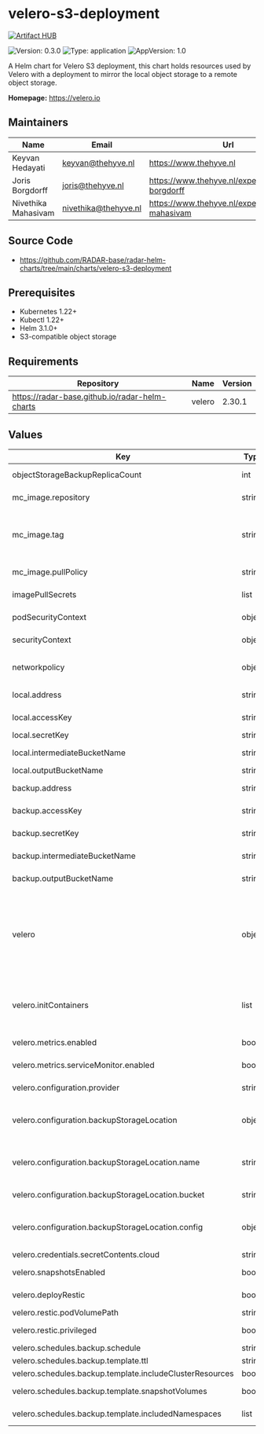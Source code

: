 

# velero-s3-deployment
[![Artifact HUB](https://img.shields.io/endpoint?url=https://artifacthub.io/badge/repository/velero-s3-deployment)](https://artifacthub.io/packages/helm/radar-base/velero-s3-deployment)

![Version: 0.3.0](https://img.shields.io/badge/Version-0.3.0-informational?style=flat-square) ![Type: application](https://img.shields.io/badge/Type-application-informational?style=flat-square) ![AppVersion: 1.0](https://img.shields.io/badge/AppVersion-1.0-informational?style=flat-square)

A Helm chart for Velero S3 deployment, this chart holds resources used by Velero with a deployment to mirror the local object storage to a remote object storage.

**Homepage:** <https://velero.io>

## Maintainers

| Name | Email | Url |
| ---- | ------ | --- |
| Keyvan Hedayati | <keyvan@thehyve.nl> | <https://www.thehyve.nl> |
| Joris Borgdorff | <joris@thehyve.nl> | <https://www.thehyve.nl/experts/joris-borgdorff> |
| Nivethika Mahasivam | <nivethika@thehyve.nl> | <https://www.thehyve.nl/experts/nivethika-mahasivam> |

## Source Code

* <https://github.com/RADAR-base/radar-helm-charts/tree/main/charts/velero-s3-deployment>

## Prerequisites
* Kubernetes 1.22+
* Kubectl 1.22+
* Helm 3.1.0+
* S3-compatible object storage

## Requirements

| Repository | Name | Version |
|------------|------|---------|
| https://radar-base.github.io/radar-helm-charts | velero | 2.30.1 |

## Values

| Key | Type | Default | Description |
|-----|------|---------|-------------|
| objectStorageBackupReplicaCount | int | `1` | Number of replicas for object storage backup pod, should be 1 |
| mc_image.repository | string | `"minio/mc"` | Object storage backup pod image repository |
| mc_image.tag | string | `nil` | Object storage backup pod image tag (immutable tags are recommended) Overrides the image tag whose default is the chart appVersion. |
| mc_image.pullPolicy | string | `"IfNotPresent"` | Object storage backup pod image pull policy |
| imagePullSecrets | list | `[]` | Docker registry secret names as an array |
| podSecurityContext | object | `{}` | Configure object storage backup pod pods' Security Context |
| securityContext | object | `{}` | Configure object storage backup pod containers' Security Context |
| networkpolicy | object | check `values.yaml` | Network policy defines who can access this application and who this applications has access to |
| local.address | string | `"minio.default:9000"` | Address of local object storage to backup data from |
| local.accessKey | string | `"accessKey"` | Access key of local object storage |
| local.secretKey | string | `"secretKey"` | Secret key of local object storage |
| local.intermediateBucketName | string | `"radar-intermediate-storage"` | Name of local intermediate data bucket |
| local.outputBucketName | string | `"radar-output-storage"` | Name of local output data bucket |
| backup.address | string | `"s3.example.com"` | Address of remote object storage to backup data to |
| backup.accessKey | string | `"accessKey"` | Access key of remote object storage |
| backup.secretKey | string | `"secretKey"` | Secret key of remote object storage |
| backup.intermediateBucketName | string | `"radar-intermediate-storage"` | Name of remote intermediate data bucket |
| backup.outputBucketName | string | `"radar-output-storage"` | Name of remote output data bucket |
| velero | object | `{"configuration":{"backupStorageLocation":{"bucket":"radar-base-backups","config":{"region":"eu-central-1","s3ForcePathStyle":"true","s3Url":"https://s3.amazon.com"},"name":"default"},"provider":"aws"},"credentials":{"secretContents":{"cloud":"[default]\naws_access_key_id=accessKey\naws_secret_access_key=secretKey\n"}},"deployRestic":true,"initContainers":[{"image":"velero/velero-plugin-for-aws:v1.5.0","imagePullPolicy":"IfNotPresent","name":"velero-plugin-for-aws","volumeMounts":[{"mountPath":"/target","name":"plugins"}]}],"kubectl":{"image":{"tag":"1.26.14-debian-11-r6"}},"metrics":{"enabled":true,"serviceMonitor":{"enabled":true}},"restic":{"podVolumePath":"/var/lib/kubelet/pods","privileged":false},"schedules":{"backup":{"schedule":"0 3 * * *","template":{"includeClusterResources":true,"includedNamespaces":["cert-manager","default","graylog","kubernetes-dashboard","monitoring","velero"],"snapshotVolumes":false,"ttl":"240h"}}},"snapshotsEnabled":false}` | -- |
| velero.initContainers | list | check values.yaml | Add plugins to enable using different storage systems, AWS plugin is needed to be able to push to S3-compatible object storages |
| velero.metrics.enabled | bool | `true` | Enable monitoring metrics to be collected |
| velero.metrics.serviceMonitor.enabled | bool | `true` | Enable prometheus-operator interface |
| velero.configuration.provider | string | `"aws"` | Cloud provider being used (e.g. aws, azure, gcp). |
| velero.configuration.backupStorageLocation | object | Check below | Parameters for the `default` BackupStorageLocation. See https://velero.io/docs/v1.0.0/api-types/backupstoragelocation/ |
| velero.configuration.backupStorageLocation.name | string | `"default"` | Cloud provider where backups should be stored. Usually should match `configuration.provider`. Required. |
| velero.configuration.backupStorageLocation.bucket | string | `"radar-base-backups"` | Bucket to store backups in. Required. |
| velero.configuration.backupStorageLocation.config | object | Check values.yaml | Additional provider-specific configuration. See link above for details of required/optional fields for your provider. |
| velero.credentials.secretContents.cloud | string | Check values.yaml | Check |
| velero.snapshotsEnabled | bool | `false` | Don't snapshot volumes where they're not supported |
| velero.deployRestic | bool | `true` | Deploy restic to backup Kubernetes volumes |
| velero.restic.podVolumePath | string | `"/var/lib/kubelet/pods"` | Path to find pod volumes |
| velero.restic.privileged | bool | `false` | Shouldn't need privilege to backup the volumes |
| velero.schedules.backup.schedule | string | `"0 3 * * *"` | Backup every day at 3:00 AM |
| velero.schedules.backup.template.ttl | string | `"240h"` | Keep backup for 10 days |
| velero.schedules.backup.template.includeClusterResources | bool | `true` | Backup cluster wide resources |
| velero.schedules.backup.template.snapshotVolumes | bool | `false` | Don't snapshot volumes where they're not supported |
| velero.schedules.backup.template.includedNamespaces | list | Check values.yaml | Namespaces to backup manifests and volumes from |
